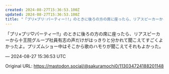 ```yaml
---
created: 2024-08-27T15:36:53.100Z
updated: 2024-08-27T15:36:53.100Z
title: "「プリ×プリ♡パーティー!!」のときに後ろの方の席に座ったら、リアスピーカーから十王院グループ社員有志の声だけがはっきりと分かれて聞こえてすごくよかったよ。プリ[...]"
---
```


<p>「プリ×プリ♡パーティー!!」のときに後ろの方の席に座ったら、リアスピーカーから十王院グループ社員有志の声だけがはっきりと分かれて聞こえてすごくよかったよ。プリズムショー中はそこから歌のハモりが聞こえてそれもよかった。</p>

&mdash; 2024-08-27 15:36:53 UTC

Original URL: https://mastodon.social/@sakuramochi0/113034724188201148
